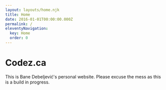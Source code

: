 ```yaml
---
layout: layouts/home.njk
title: Home
date: 2016-01-01T00:00:00.000Z
permalink: /
eleventyNavigation:
  key: Home
  order: 0
---
```


# Codez.ca

This is Bane Debeljević's personal website. Please excuse the mess as this is a build in progress.
